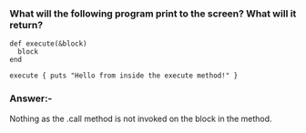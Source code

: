 ### What will the following program print to the screen? What will it return?

```
def execute(&block)
  block
end

execute { puts "Hello from inside the execute method!" }
```

### Answer:-
Nothing as the .call method is not invoked on the block in the method.
